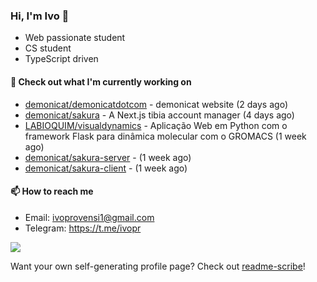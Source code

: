 ### Hi, I'm Ivo 👋

* Web passionate student
* CS student
* TypeScript driven

#### 👷 Check out what I'm currently working on

- [demonicat/demonicatdotcom](https://github.com/demonicat/demonicatdotcom) - demonicat website (2 days ago)
- [demonicat/sakura](https://github.com/demonicat/sakura) - A Next.js tibia account manager (4 days ago)
- [LABIOQUIM/visualdynamics](https://github.com/LABIOQUIM/visualdynamics) - Aplicação Web em Python com o framework Flask para dinâmica molecular com o GROMACS (1 week ago)
- [demonicat/sakura-server](https://github.com/demonicat/sakura-server) -  (1 week ago)
- [demonicat/sakura-client](https://github.com/demonicat/sakura-client) -  (1 week ago)

#### 📫 How to reach me

- Email: [ivoprovensi1@gmail.com](mailto://ivoprovensi1@gmail.com)
- Telegram: https://t.me/ivopr

![](https://github-readme-stats.vercel.app/api/top-langs/?username=ivopr&layout=compact&theme=react)

Want your own self-generating profile page? Check out [readme-scribe](https://github.com/muesli/readme-scribe)!
